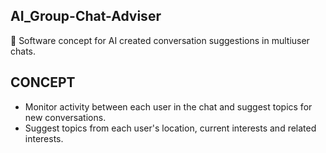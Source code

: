 ## AI_Group-Chat-Adviser

🤖 Software concept for AI created conversation suggestions in multiuser chats.

## CONCEPT

- Monitor activity between each user in the chat and suggest topics for new conversations.
- Suggest topics from each user's location, current interests and related interests.
